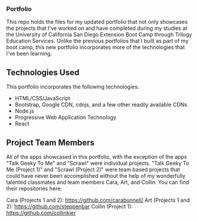 ### Portfolio
This repo holds the files for my updated portfolio that not only showcases the projects that I've worked on and have completed during my studies at the University of California San Diego Extension Boot Camp through Trilogy Education Services. Unlike the previous portfolios that I built as part of my boot camp, this new portfolio incorporates more of the technologies that I've been learning. 

## Technologies Used
This portfolio incorporates the following technologies:

* HTML/CSS/JavaScript
* Bootstrap, Google CDN, cdnjs, and a few other readily available CDNs
* Node.js
* Progressive Web Application Technology
* React

## Project Team Members
All of the apps showcased in this portfolio, with the exception of the apps "Talk Geeky To Me" and "Scrawl" were individual projects. "Talk Geeky To Me (Project 1)" and "Scrawl (Project 2)" were team based projects that could have never been accomplished without the help of my wonderfully talented classmates and team members Cara, Art, and Collin. You can find their repositories here:

Cara (Projects 1 and 2): https://github.com/carabunnell/
Art (Projects 1 and 2): https://github.com/steppenbar
Collin (Project 1): https://github.com/collinkier